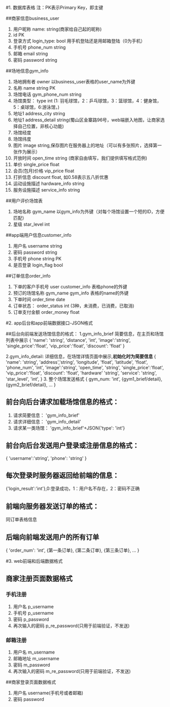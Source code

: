 ﻿#1. 数据库表格
注：PK表示Primary Key，即主键

##商家信息business_user
1. 用户昵称 name: string(商家给自己起的昵称) 
2. id PK
2. 登录方式 login_type: bool 用手机登陆还是用邮箱登陆（0为手机）
3. 手机号 phone_num string 
4. 邮箱 email string 
5. 密码 password string

##场地信息gym_info
1. 场地拥有者 owner 以business_user表格的user_name为外键
2. 名称 name string  PK
3. 场馆电话 gym_phone_num string 
3. 场馆类型： type int (1: 羽毛球馆，2：乒乓球馆，3：篮球馆，4：健身馆，5：桌球馆，6:游泳馆，)
4. 地址1 address_city string
5. 地址1 address_detail string(蜀山区金寨路96号，web端嵌入地图，让商家选择自己位置，非核心功能)
7. 场馆经度 
8. 场馆纬度 
6. 图片 image string,保存图片在服务器上的地址（可以有多张照片，选择第一张作为展示）
7. 开放时间 open_time string (商家自由填写，我们提供填写格式范例)
8. 单价 single_price float 
9. 会员(包月)价格 vip_price float
10. 打折信息 discount float, 如0.58表示五八折优惠
11. 运动设施描述 hardware_info string
12. 服务设施描述 service_info string

##用户评价场馆表
1. 场地名称 gym_name 以gym_info为外键（对每个场馆设置一个短的ID，方便匹配）
2. 星级 star_level int 


##app端用户信息customer_info
1. 用户名 username string 
2. 密码 password string 
3. 手机号 phone string PK
4. 是否登录 login_flag bool

##订单信息order_info
1. 下单的客户手机号 user customer_info 表格phone的外键
2. 预订的场馆名称  gym_name gym_info 表格的name的外键
3. 下单时间 order_time date
4. 订单状态： order_status int (3种，未消费，已消费，已取消) 
5. 订单支付金额 order_money float


#2. app后台和app前端数据接口-JSON格式

##后台向前端发送场馆信息的格式：
1.gym_info_brief 简要信息，在主页和场馆列表中展示
{
'name': 'string',
'distance', 'int',
'image':'string',
'single_price':'float',
'vip_price':'float',
'discount': 'float'
}

2.gym_info_detail: 详细信息，在场馆详情页面中展示,**初始化时为简要信息**
{
'name': 'string',
'address','string',
'longitude', 'float',
'latitude', 'float',
'phone_num', 'int',
'image':'string',
'open_time', 'string',
'single_price':'float',
'vip_price':'float',
'discount': 'float',
'hardware' 'string',
'service': 'string',
'star_level', 'int',
}
3. 整个场馆发送格式
{
gym_num:  'int',
{gym1_brief/detail},
{gym2_brief/detail},
...
}
## 前台向后台请求加载场馆信息的格式：
1. 请求简要信息： 'gym_info_brief'
2. 请求详细信息： 'gym_info_detail'
3. 请求某一类场馆： 'gym_info_brief'+JSON{'type': 'int'}

## 前台向后台发送用户登录或注册信息的格式：
{
'username':'string',
'phone': 'string'
}

## 每次登录时服务器返回给前端的信息：
{'login_result':'int'},0:登录成功，1：用户名不存在，2：密码不正确

## 前端向服务器发送订单的格式：
同订单表格信息

## 后端向前端发送用户的所有订单
{
'order_num': 'int',
{第一条订单},
{第二条订单},
{第三条订单},
...
}


#3. web前端和后端数据格式
## 商家注册页面数据格式
### 手机注册
1. 用户名 p_username
2. 手机号 p_username
3. 密码 p_password
4. 再次输入的密码 p_re_password(只用于前端验证，不发送)

### 邮箱注册
1. 用户名 m_username
2. 邮箱地址 m_username
3. 密码 m_password
4. 再次输入的密码 m_re_password(只用于前端验证，不发送)

##商家登录页面数据格式
1. 用户名 username(手机号或者邮箱)
2. 密码 password
